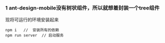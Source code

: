 ### 1 ant-design-mobile没有树状组件，所以就想着封装一个tree组件
现将可运行的环境安装起来
```
npm i   //  安装所有的依赖
npm run server  // 启动服务
```
